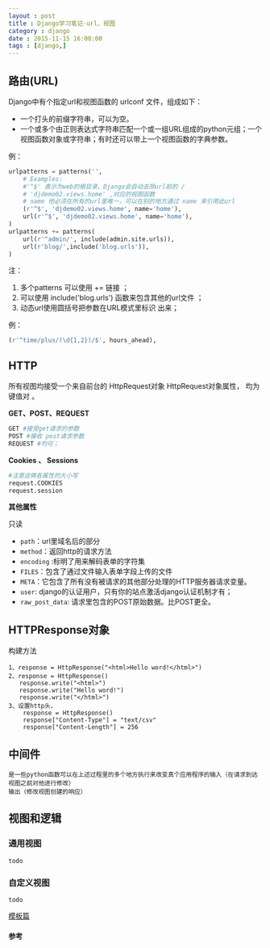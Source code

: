 ```yaml
---
layout : post
title : Django学习笔记-url、视图
category : django
date : 2015-11-15 16:00:00
tags : [django,]
---
```



## 路由(URL)

Django中有个指定url和视图函数的 urlconf 文件，组成如下：

- 一个打头的前缀字符串，可以为空。
- 一个或多个由正则表达式字符串匹配一个或一组URL组成的python元组；一个视图函数对象或字符串；有时还可以带上一个视图函数的字典参数。


例：

```python
urlpatterns = patterns('',
	# Examples:
	#'^$' 表示为web的根目录，Django会自动去除url前的 / 
	# 'djdemo02.views.home' ,对应的视图函数
	# name 他必须在所有的url里唯一，可以在别的地方通过 name 来引用此url
	(r'^$', 'djdemo02.views.home', name='home'),
	url(r'^$', 'djdemo02.views.home', name='home'),
)
urlpatterns += patterns(
	url(r'^admin/', include(admin.site.urls)),
	url(r'blog/',include('blog.urls')),
)
```

注：

1. 多个patterns 可以使用 += 链接 ；
2. 可以使用 include('blog.urls') 函数来包含其他的url文件 ；
3. 动态url使用圆括号把参数在URL模式里标识 出来；

例：

```python
(r'^time/plus/(\d{1,2})/$', hours_ahead),
```

## HTTP

所有视图均接受一个来自前台的 HttpRequest对象 
HttpRequest对象属性， 均为键值对 。

**GET、POST、REQUEST**

```python
GET #接受get请求的参数 
POST #接收 post请求参数
REQUEST #均可；
```

**Cookies 、 Sessions**

```python
#注意这俩各属性的大小写
request.COOKIES 
request.session
```

**其他属性**

只读

- ``path``：url里域名后的部分
- ``method``：返回http的请求方法
- ``encoding`` :标明了用来解码表单的字符集
- ``FILES``：包含了通过文件输入表单字段上传的文件 
- ``META``：它包含了所有没有被请求的其他部分处理的HTTP服务器请求变量。
- ``user``: django的认证用户，只有你的站点激活django认证机制才有；
- ``raw_post_data``: 请求里包含的POST原始数据。比POST更全。
    
## HTTPResponse对象

构建方法

	1、response = HttpResponse("<html>Hello word!</html>")
	2、response = HttpResponse()
	   response.write("<html>")
	   response.write("Hello word!")
	   response.write("</html>")
	3、设置http头，
	    response = HttpResponse()
	    response["Content-Type"] = "text/csv"
	    response["Content-Length"] = 256

## 中间件

    是一些python函数可以在上述过程里的多个地方执行来改变真个应用程序的输入（在请求到达视图之前对他进行修改）
    输出（修改视图创建的响应）
   

## 视图和逻辑

### 通用视图 
	todo

### 自定义视图

    todo
    
[模板篇](/Django-Tempalete.md)


#### 参考

